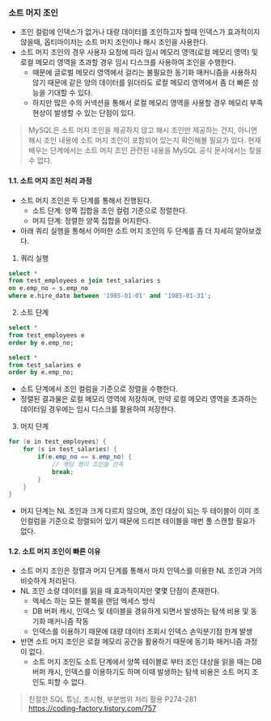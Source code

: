 ### 소트 머지 조인

- 조인 컬럼에 인덱스가 없거나 대량 데이터를 조인하고자 할때 인덱스가 효과적이지 않을때, 옵티마이저는 소트 머지 조인이나 해시 조인을 사용한다.
- 소트 머지 조인의 경우 사용자 요청에 따라 임시 메모리 영역(로컬 메모리 영역) 및 로컬 메모리 영역을 초과할 경우 임시 디스크를 사용하여 조인을 수행한다.
  - 때문에 글로벌 메모리 영역에서 걸리는 불필요한 동기화 매커니즘을 사용하지 않기 때문에 같은 양의 데이터를 읽더라도 로컬 메모리 영역에서 좀 더 빠른 성능을 기대할 수 있다.
  - 하지만 많은 수의 커넥션을 통해서 로컬 메모리 영역을 사용할 경우 메모리 부족 현상이 발생할 수 있는 단점이 있다.
> MySQL은 소트 머지 조인을 제공하지 않고 해시 조인만 제공하는 건지, 아니면 해시 조인 내용에 소트 머지 조인이 포함되어 있는지 확인해볼 필요가 있다.
> 현재 배우는 단계에서는 소트 머지 조인 관련된 내용을 MySQL 공식 문서에서는 찾을 수 없다.

#### 1.1. 소트 머지 조인 처리 과정

- 소트 머지 조인은 두 단계를 통해서 진행된다.
  - 소트 단계: 양쪽 집합을 조인 컬럼 기준으로 정렬한다.
  - 머지 단계: 정렬한 양쪽 집합을 머지한다.
- 아래 쿼리 실행을 통해서 어떠한 소트 머지 조인의 두 단계를 좀 더 자세히 알아보겠다.

1. 쿼리 실행
```sql
select *
from test_employees e join test_salaries s
on e.emp_no = s.emp_no
where e.hire_date between '1985-01-01' and '1985-01-31';
```

2. 소트 단계
```sql
select *
from test_employees e
order by e.emp_no;

select *
from test_salaries e
order by e.emp_no;
```
- 소트 단계에서 조인 컬럼을 기준으로 정렬을 수횅한다.
- 정렬된 결과물은 로컬 메모리 영역에 저장하며, 만약 로컬 메모리 영역을 초과하는 데이터일 경우에는 임시 디스크를 활용하여 저장한다.

3. 머지 단계
```java
for (e in test_employees) {
    for (s in test_salaries) {
        if(e.emp_no == s.emp_no) {
            // 해당 행이 조인을 만족
            break;
        }
    }
}
```
- 머지 단계는 NL 조인과 크게 다르지 않으며, 조인 대상이 되는 두 테이블이 이미 조인컬럼을 기준으로 정렬되어 있기 때문에 드리븐 테이블을 매번 풀 스캔할 필요가 없다.

#### 1.2. 소트 머지 조인이 빠른 이유
- 소트 머지 조인은 정렬과 머지 단계를 통해서 마치 인덱스를 이용한 NL 조인과 거의 비슷하게 처리된다.
- NL 조인 소량 데이터를 읽을 때 효과적이지만 몇몇 단점이 존재한다.
  - 엑세스 하는 모든 블록을 랜덤 엑세스 방식
  - DB 버퍼 캐시, 인덱스 및 테이블을 경유하게 되면서 발생하는 탐색 비용 및 동기화 매커니즘 작동
  - 인덱스를 이용하기 때문에 대량 데이터 조회시 인덱스 손익분기점 한계 발생
- 반면 소트 머지 조인은 로컬 메모리 공간을 활용하기 때문에 동기화 매커니즘 과정이 없다.
  - 소트 머지 조인도 소트 단계에서 양쪽 테이블로 부터 조인 대상을 읽을 때는 DB 버퍼 캐시, 인덱스를 이용하기도 하며 이때 발생하는 탐색 비용은 소트 머지 조인도 피할 수 없다.


> 친절한 SQL 튜닝, 조시형, 부분범위 처리 활용 P274-281 <br/>
> https://coding-factory.tistory.com/757


